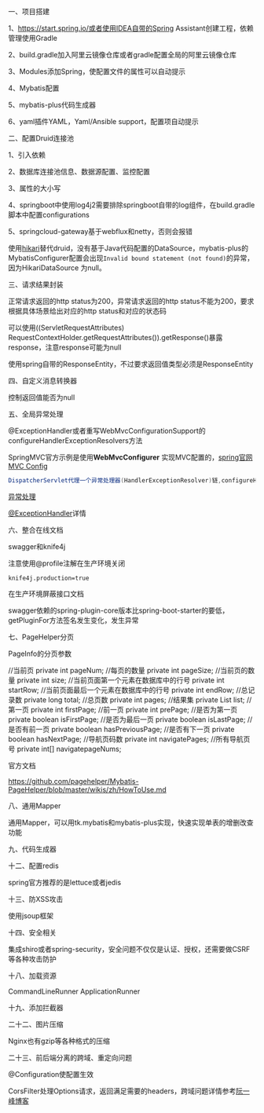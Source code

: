 一、项目搭建

1、https://start.spring.io/或者使用IDEA自带的Spring Assistant创建工程，依赖管理使用Gradle

2、build.gradle加入阿里云镜像仓库或者gradle配置全局的阿里云镜像仓库

3、Modules添加Spring，使配置文件的属性可以自动提示

4、Mybatis配置

5、mybatis-plus代码生成器

6、yaml插件YAML，Yaml/Ansible support，配置项自动提示



二、配置Druid连接池

1、引入依赖

2、数据库连接池信息、数据源配置、监控配置

3、属性的大小写

4、springboot中使用log4j2需要排除springboot自带的log组件，在build.gradle脚本中配置configurations

5、springcloud-gateway基于webflux和netty，否则会报错



使用[hikari](https://github.com/brettwooldridge/HikariCP)替代druid，没有基于Java代码配置的DataSource，mybatis-plus的MybatisConfigurer配置会出现`Invalid bound statement (not found)`的异常，因为HikariDataSource 为null。





三、请求结果封装

正常请求返回的http status为200，异常请求返回的http status不能为200，要求根据具体场景给出对应的http status和对应的状态码

可以使用((ServletRequestAttributes) RequestContextHolder.getRequestAttributes()).getResponse()暴露response，注意response可能为null

使用spring自带的ResponseEntity，不过要求返回值类型必须是ResponseEntity



四、自定义消息转换器

控制返回值能否为null



五、全局异常处理

@ExceptionHandler或者重写WebMvcConfigurationSupport的configureHandlerExceptionResolvers方法

SpringMVC官方示例是使用**WebMvcConfigurer** 实现MVC配置的，[spring官网MVC Config](https://docs.spring.io/spring-framework/docs/current/spring-framework-reference/web.html#mvc-config-interceptors)

```java
DispatcherServlet代理一个异常处理器(HandlerExceptionResolver)链,configureHandlerExceptionResolvers是在@ExceptionHandler前面
```

[异常处理](https://docs.spring.io/spring-framework/docs/current/spring-framework-reference/web.html#mvc-exceptionhandlers)

[@ExceptionHandler](https://docs.spring.io/spring-framework/docs/current/spring-framework-reference/web.html#mvc-ann-exceptionhandler)详情



六、整合在线文档

swagger和knife4j

注意使用@profile注解在生产环境关闭

```properties
knife4j.production=true
```

在生产环境屏蔽接口文档

swagger依赖的spring-plugin-core版本比spring-boot-starter的要低，getPluginFor方法签名发生变化，发生异常



七、PageHelper分页

PageInfo的分页参数

//当前页 private int pageNum; 
//每页的数量 private int pageSize;
//当前页的数量 private int size; 
//当前页面第一个元素在数据库中的行号 private int startRow; 
//当前页面最后一个元素在数据库中的行号 private int endRow;
//总记录数 private long total; 
//总页数 private int pages; 
//结果集 private List<T> list; 
//第一页 private int firstPage; 
//前一页 private int prePage; 
//是否为第一页 private boolean isFirstPage; 
//是否为最后一页 private boolean isLastPage; 
//是否有前一页 private boolean hasPreviousPage; 
//是否有下一页 private boolean hasNextPage; 
//导航页码数 private int navigatePages; 
//所有导航页号 private int[] navigatepageNums; 

官方文档

https://github.com/pagehelper/Mybatis-PageHelper/blob/master/wikis/zh/HowToUse.md



八、通用Mapper

通用Mapper，可以用tk.mybatis和mybatis-plus实现，快速实现单表的增删改查功能



九、代码生成器



十二、配置redis

spring官方推荐的是lettuce或者jedis



十三、防XSS攻击

使用jsoup框架



十四、安全相关

集成shiro或者spring-security，安全问题不仅仅是认证、授权，还需要做CSRF等各种攻击防护



十八、加载资源

CommandLineRunner ApplicationRunner



十九、添加拦截器



二十二、图片压缩

Nginx也有gzip等各种格式的压缩



二十三、前后端分离的跨域、重定向问题

@Configuration使配置生效

CorsFilter处理Options请求，返回满足需要的headers，跨域问题详情参考[阮一峰博客](http://www.ruanyifeng.com/blog/2016/04/cors.html)